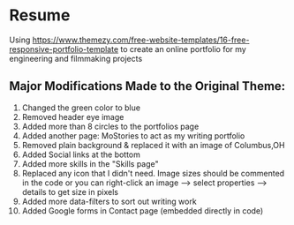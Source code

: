 # Resume
Using https://www.themezy.com/free-website-templates/16-free-responsive-portfolio-template to create an online portfolio for my engineering and filmmaking projects
## Major Modifications Made to the Original Theme:
1. Changed the green color to blue
2. Removed header eye image
3. Added more than 8 circles to the portfolios page
4. Added another page: MoStories to act as my writing portfolio
5. Removed plain background & replaced it with an image of Columbus,OH
6. Added Social links at the bottom
7. Added more skills in the "Skills page"
8. Replaced any icon that I didn't need. Image sizes should be commented in the code or you can right-click an image --> select properties --> details to get size in pixels
9. Added more data-filters to sort out writing work
10. Added Google forms in Contact page (embedded directly in code)
